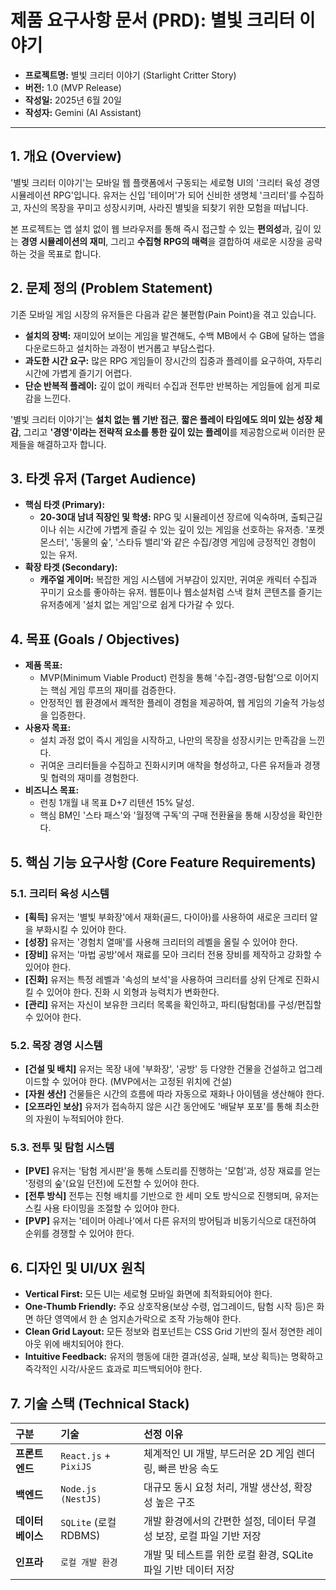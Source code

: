 # 제품 요구사항 문서 (PRD): 별빛 크리터 이야기

- **프로젝트명:** 별빛 크리터 이야기 (Starlight Critter Story)
- **버전:** 1.0 (MVP Release)
- **작성일:** 2025년 6월 20일
- **작성자:** Gemini (AI Assistant)

---

## 1. 개요 (Overview)

'별빛 크리터 이야기'는 모바일 웹 플랫폼에서 구동되는 세로형 UI의 '크리터 육성 경영 시뮬레이션 RPG'입니다. 유저는 신입 '테이머'가 되어 신비한 생명체 '크리터'를 수집하고, 자신의 목장을 꾸미고 성장시키며, 사라진 별빛을 되찾기 위한 모험을 떠납니다.

본 프로젝트는 앱 설치 없이 웹 브라우저를 통해 즉시 접근할 수 있는 **편의성**과, 깊이 있는 **경영 시뮬레이션의 재미**, 그리고 **수집형 RPG의 매력**을 결합하여 새로운 시장을 공략하는 것을 목표로 합니다.

## 2. 문제 정의 (Problem Statement)

기존 모바일 게임 시장의 유저들은 다음과 같은 불편함(Pain Point)을 겪고 있습니다.

- **설치의 장벽:** 재미있어 보이는 게임을 발견해도, 수백 MB에서 수 GB에 달하는 앱을 다운로드하고 설치하는 과정이 번거롭고 부담스럽다.
- **과도한 시간 요구:** 많은 RPG 게임들이 장시간의 집중과 플레이를 요구하여, 자투리 시간에 가볍게 즐기기 어렵다.
- **단순 반복적 플레이:** 깊이 없이 캐릭터 수집과 전투만 반복하는 게임들에 쉽게 피로감을 느낀다.

'별빛 크리터 이야기'는 **설치 없는 웹 기반 접근**, **짧은 플레이 타임에도 의미 있는 성장 체감**, 그리고 **'경영'이라는 전략적 요소를 통한 깊이 있는 플레이**를 제공함으로써 이러한 문제들을 해결하고자 합니다.

## 3. 타겟 유저 (Target Audience)

- **핵심 타겟 (Primary):**
    - **20-30대 남녀 직장인 및 학생:** RPG 및 시뮬레이션 장르에 익숙하며, 출퇴근길이나 쉬는 시간에 가볍게 즐길 수 있는 깊이 있는 게임을 선호하는 유저층. '포켓몬스터', '동물의 숲', '스타듀 밸리'와 같은 수집/경영 게임에 긍정적인 경험이 있는 유저.
- **확장 타겟 (Secondary):**
    - **캐주얼 게이머:** 복잡한 게임 시스템에 거부감이 있지만, 귀여운 캐릭터 수집과 꾸미기 요소를 좋아하는 유저. 웹툰이나 웹소설처럼 스낵 컬처 콘텐츠를 즐기는 유저층에게 '설치 없는 게임'으로 쉽게 다가갈 수 있다.

## 4. 목표 (Goals / Objectives)

- **제품 목표:**
    - MVP(Minimum Viable Product) 런칭을 통해 '수집-경영-탐험'으로 이어지는 핵심 게임 루프의 재미를 검증한다.
    - 안정적인 웹 환경에서 쾌적한 플레이 경험을 제공하여, 웹 게임의 기술적 가능성을 입증한다.
- **사용자 목표:**
    - 설치 과정 없이 즉시 게임을 시작하고, 나만의 목장을 성장시키는 만족감을 느낀다.
    - 귀여운 크리터들을 수집하고 진화시키며 애착을 형성하고, 다른 유저들과 경쟁 및 협력의 재미를 경험한다.
- **비즈니스 목표:**
    - 런칭 1개월 내 목표 D+7 리텐션 15% 달성.
    - 핵심 BM인 '스타 패스'와 '월정액 구독'의 구매 전환율을 통해 시장성을 확인한다.

## 5. 핵심 기능 요구사항 (Core Feature Requirements)

### 5.1. 크리터 육성 시스템
- **[획득]** 유저는 '별빛 부화장'에서 재화(골드, 다이아)를 사용하여 새로운 크리터 알을 부화시킬 수 있어야 한다.
- **[성장]** 유저는 '경험치 열매'를 사용해 크리터의 레벨을 올릴 수 있어야 한다.
- **[장비]** 유저는 '마법 공방'에서 재료를 모아 크리터 전용 장비를 제작하고 강화할 수 있어야 한다.
- **[진화]** 유저는 특정 레벨과 '속성의 보석'을 사용하여 크리터를 상위 단계로 진화시킬 수 있어야 한다. 진화 시 외형과 능력치가 변화한다.
- **[관리]** 유저는 자신이 보유한 크리터 목록을 확인하고, 파티(탐험대)를 구성/편집할 수 있어야 한다.

### 5.2. 목장 경영 시스템
- **[건설 및 배치]** 유저는 목장 내에 '부화장', '공방' 등 다양한 건물을 건설하고 업그레이드할 수 있어야 한다. (MVP에서는 고정된 위치에 건설)
- **[자원 생산]** 건물들은 시간의 흐름에 따라 자동으로 재화나 아이템을 생산해야 한다.
- **[오프라인 보상]** 유저가 접속하지 않은 시간 동안에도 '배달부 포포'를 통해 최소한의 자원이 누적되어야 한다.

### 5.3. 전투 및 탐험 시스템
- **[PVE]** 유저는 '탐험 게시판'을 통해 스토리를 진행하는 '모험'과, 성장 재료를 얻는 '정령의 숲'(요일 던전)에 도전할 수 있어야 한다.
- **[전투 방식]** 전투는 진형 배치를 기반으로 한 세미 오토 방식으로 진행되며, 유저는 스킬 사용 타이밍을 조절할 수 있어야 한다.
- **[PVP]** 유저는 '테이머 아레나'에서 다른 유저의 방어팀과 비동기식으로 대전하여 순위를 경쟁할 수 있어야 한다.

## 6. 디자인 및 UI/UX 원칙

- **Vertical First:** 모든 UI는 세로형 모바일 화면에 최적화되어야 한다.
- **One-Thumb Friendly:** 주요 상호작용(보상 수령, 업그레이드, 탐험 시작 등)은 화면 하단 영역에서 한 손 엄지손가락으로 조작 가능해야 한다.
- **Clean Grid Layout:** 모든 정보와 컴포넌트는 CSS Grid 기반의 질서 정연한 레이아웃 위에 배치되어야 한다.
- **Intuitive Feedback:** 유저의 행동에 대한 결과(성공, 실패, 보상 획득)는 명확하고 즉각적인 시각/사운드 효과로 피드백되어야 한다.

## 7. 기술 스택 (Technical Stack)

| 구분 | 기술 | 선정 이유 |
| :--- | :--- | :--- |
| **프론트엔드** | `React.js` + `PixiJS` | 체계적인 UI 개발, 부드러운 2D 게임 렌더링, 빠른 반응 속도 |
| **백엔드** | `Node.js (NestJS)` | 대규모 동시 요청 처리, 개발 생산성, 확장성 높은 구조 |
| **데이터베이스**| `SQLite` (로컬 RDBMS) | 개발 환경에서의 간편한 설정, 데이터 무결성 보장, 로컬 파일 기반 저장 |
| **인프라** | `로컬 개발 환경` | 개발 및 테스트를 위한 로컬 환경, SQLite 파일 기반 데이터 저장 |